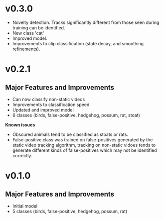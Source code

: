 # v0.3.0

* Novelty detection.  Tracks significantly different from those seen during training can be identified.
* New class 'cat'
* Improved model.  
* Improvements to clip classification (state decay, and smoothing refinements). 

# v0.2.1

## Major Features and Improvements

* Can now classify non-static videos
* Improvements to classification speed
* Updated and improved model 
* 6 classes (birds, false-positive, hedgehog, possum, rat, stoat) 

**Known issues**
* Obscured animals tend to be classified as stoats or rats.
* False-positive class was trained on false-positives generated by the static video tracking algorithm, tracking on non-static vidoes tends to generate different kinds of false-positives which may not be identified correctly.  

# v0.1.0

## Major Features and Improvements

* Initial model 
* 5 classes (birds, false-positive, hedgehog, possum, rat) 